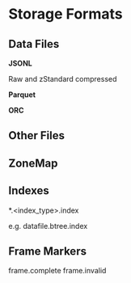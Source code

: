 # Storage Formats

## Data Files

**JSONL**

Raw and zStandard compressed

**Parquet**

**ORC**

## Other Files

## ZoneMap

## Indexes

*.<index_type>.index

e.g.
datafile.btree.index

## Frame Markers

frame.complete
frame.invalid